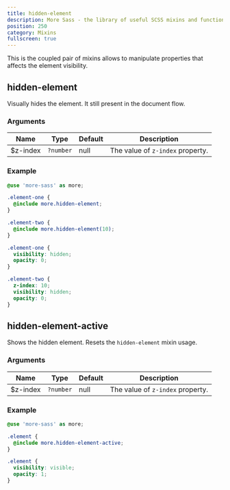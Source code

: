 ```yaml
---
title: hidden-element
description: More Sass - the library of useful SCSS mixins and functions.
position: 250
category: Mixins
fullscreen: true
---
```


This is the coupled pair of mixins allows to manipulate properties that affects the element visibility.

## hidden-element

Visually hides the element. It still present in the document flow.

### Arguments

| Name     | Type      | Default | Description                      |
|----------|-----------|---------|----------------------------------|
| $z-index | `?number` | null    | The value of `z-index` property. |

### Example

<code-group>

  <code-block label="SCSS" active>

  ```scss
  @use 'more-sass' as more;

  .element-one {
    @include more.hidden-element;
  }

  .element-two {
    @include more.hidden-element(10);
  }
  ```

  </code-block>

  <code-block label="Output">

  ```css
  .element-one {
    visibility: hidden;
    opacity: 0;
  }

  .element-two {
    z-index: 10;
    visibility: hidden;
    opacity: 0;
  }
  ```

  </code-block>

</code-group>

## hidden-element-active

Shows the hidden element. Resets the `hidden-element` mixin usage.

### Arguments

| Name     | Type      | Default | Description                      |
|----------|-----------|---------|----------------------------------|
| $z-index | `?number` | null    | The value of `z-index` property. |

### Example

<code-group>

  <code-block label="SCSS" active>

  ```scss
  @use 'more-sass' as more;

  .element {
    @include more.hidden-element-active;
  }
  ```

  </code-block>

  <code-block label="Output">

  ```css
  .element {
    visibility: visible;
    opacity: 1;
  }
  ```

  </code-block>

</code-group>
